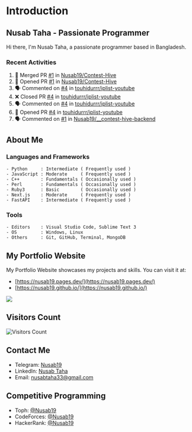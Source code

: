 # Introduction
## Nusab Taha - Passionate Programmer

Hi there, I'm Nusab Taha, a passionate programmer based in Bangladesh.

### Recent Activities
<!--START_SECTION:activity-->
1. 🎉 Merged PR [#1](https://github.com/Nusab19/Contest-Hive/pull/1) in [Nusab19/Contest-Hive](https://github.com/Nusab19/Contest-Hive)
2. 💪 Opened PR [#1](https://github.com/Nusab19/Contest-Hive/pull/1) in [Nusab19/Contest-Hive](https://github.com/Nusab19/Contest-Hive)
3. 🗣 Commented on [#4](https://github.com/touhidurrr/iplist-youtube/pull/4#issuecomment-1738732988) in [touhidurrr/iplist-youtube](https://github.com/touhidurrr/iplist-youtube)
4. ❌ Closed PR [#4](https://github.com/touhidurrr/iplist-youtube/pull/4) in [touhidurrr/iplist-youtube](https://github.com/touhidurrr/iplist-youtube)
5. 🗣 Commented on [#4](https://github.com/touhidurrr/iplist-youtube/pull/4#issuecomment-1738704572) in [touhidurrr/iplist-youtube](https://github.com/touhidurrr/iplist-youtube)
6. 💪 Opened PR [#4](https://github.com/touhidurrr/iplist-youtube/pull/4) in [touhidurrr/iplist-youtube](https://github.com/touhidurrr/iplist-youtube)
7. 🗣 Commented on [#1](https://github.com/Nusab19/__contest-hive-backend/pull/1#issuecomment-1738495870) in [Nusab19/__contest-hive-backend](https://github.com/Nusab19/__contest-hive-backend)
<!--END_SECTION:activity-->
## About Me

### Languages and Frameworks
```
- Python     : Intermediate ( Frequently used )
- JavaScript : Moderate     ( Frequently used )
- C++        : Fundamentals ( Occasionally used )
- Perl       : Fundamentals ( Occasionally used )
- Ruby3      : Basic        ( Occasionally used )
- Next.js    : Moderate     ( Frequently used )
- FastAPI    : Intermediate ( Frequently used )
```

### Tools
```
- Editors    : Visual Studio Code, Sublime Text 3
- OS         : Windows, Linux
- Others     : Git, GitHub, Terminal, MongoDB
```

<!--START_SECTION:waka-->
<!--END_SECTION:waka-->

## My Portfolio Website
My Portfolio Website showcases my projects and skills. You can visit it at:
- [https://nusab19.pages.dev/](https://nusab19.pages.dev/)
- [https://nusab19.github.io/](https://nusab19.github.io/)

[![](https://github-readme-activity-graph.vercel.app/graph?username=Nusab19&theme=tokyo-night&custom_title=Nusab19%27s%20Actitivity&hide_border=true)](https://github.com/Nusab19?tab=repositories)


## Visitors Count
![Visitors Count](https://profile-counter.glitch.me/Nusab19/count.svg)

## Contact Me
- Telegram: [Nusab19](https://t.me/Nusab19)
- LinkedIn: [Nusab Taha](https://www.linkedin.com/in/nusabtaha)
- Email: [nusabtaha33@gmail.com](mailto:nusabtaha33@gmail.com?subject=Contact%20from%20GitHub%20Readme&body=Hello%20Nusab,%0D%0A%0D%0AI%20found%20your%20GitHub%20repository%20and%20would%20like%20to%20connect%20with%20you.%0D%0A%0D%0ARegards,%0D%0A[Your%20Name])

## Competitive Programming
- Toph: [@Nusab19](https://toph.co/u/Nusab19)
- CodeForces: [@Nusab19](https://codeforces.com/profile/Nusab19)
- HackerRank: [@Nusab19](https://www.hackerrank.com/Nusab19)
